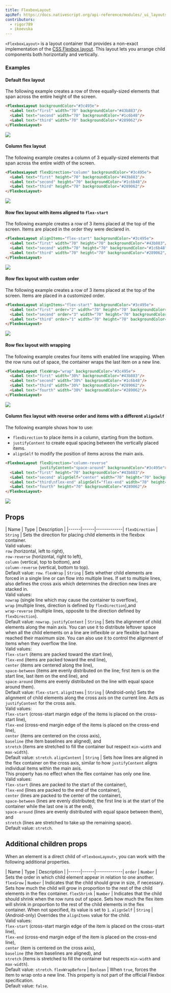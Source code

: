 ```yaml
---
title: FlexboxLayout
apiRef: https://docs.nativescript.org/api-reference/modules/_ui_layouts_flexbox_layout_
contributors:
  - rigor789
  - ikoevska
---
```

`<FlexboxLayout>` is a layout container that provides a non-exact implementation of the [CSS Flexbox layout](https://developer.mozilla.org/en-US/docs/Learn/CSS/CSS_layout/Flexbox). This layout lets you arrange child components both horizontally and vertically.

### Examples

#### Default flex layout

The following example creates a row of three equally-sized elements that span across the entire height of the screen.

```html
<FlexboxLayout backgroundColor="#3c495e">
  <Label text="first" width="70" backgroundColor="#43b883"/>
  <Label text="second" width="70" backgroundColor="#1c6b48"/>
  <Label text="third" width="70" backgroundColor="#289062"/>
</FlexboxLayout>
```

<img class="md:w-1/2 lg:w-1/3" src="https://art.nativescript-vue.org/layouts/flexbox_layout_row_stretch.svg" />

#### Column flex layout

The following example creates a column of 3 equally-sized elements that span across the entire width of the screen.

```html
<FlexboxLayout flexDirection="column" backgroundColor="#3c495e">
  <Label text="first" height="70" backgroundColor="#43b883"/>
  <Label text="second" height="70" backgroundColor="#1c6b48"/>
  <Label text="third" height="70" backgroundColor="#289062"/>
</FlexboxLayout>
```

<img class="md:w-1/2 lg:w-1/3" src="https://art.nativescript-vue.org/layouts/flexbox_layout_column_stretch.svg" />

#### Row flex layout with items aligned to `flex-start`

The following example creates a row of 3 items placed at the top of the screen. Items are placed in the order they were declared in.

```html
<FlexboxLayout alignItems="flex-start" backgroundColor="#3c495e">
  <Label text="first" width="70" height="70" backgroundColor="#43b883"/>
  <Label text="second" width="70" height="70" backgroundColor="#1c6b48"/>
  <Label text="third" width="70" height="70" backgroundColor="#289062"/>
</FlexboxLayout>
```

<img class="md:w-1/2 lg:w-1/3" src="https://art.nativescript-vue.org/layouts/flexbox_layout_row_flex-start.svg" />

#### Row flex layout with custom order

The following example creates a row of 3 items placed at the top of the screen. Items are placed in a customized order.

```html
<FlexboxLayout alignItems="flex-start" backgroundColor="#3c495e">
  <Label text="first" order="2" width="70" height="70" backgroundColor="#43b883"/>
  <Label text="second" order="3" width="70" height="70" backgroundColor="#1c6b48"/>
  <Label text="third" order="1" width="70" height="70" backgroundColor="#289062"/>
</FlexboxLayout>
```

<img class="md:w-1/2 lg:w-1/3" src="https://art.nativescript-vue.org/layouts/flexbox_layout_row_custom_order.svg" />

#### Row flex layout with wrapping

The following example creates four items with enabled line wrapping. When the row runs out of space, the container wraps the last item on a new line.

```html
<FlexboxLayout flexWrap="wrap" backgroundColor="#3c495e">
  <Label text="first" width="30%" backgroundColor="#43b883"/>
  <Label text="second" width="30%" backgroundColor="#1c6b48"/>
  <Label text="third" width="30%" backgroundColor="#289062"/>
  <Label text="fourth" width="30%" backgroundColor="#289062"/>
</FlexboxLayout>
```

<img class="md:w-1/2 lg:w-1/3" src="https://art.nativescript-vue.org/layouts/flexbox_layout_wrap.svg" />

#### Column flex layout with reverse order and items with a different `alignSelf`

The following example shows how to use:

* `flexDirection` to place items in a column, starting from the bottom.
* `justifyContent` to create equal spacing between the vertically placed items.
* `alignSelf` to modify the position of items across the main axis.

```html
<FlexboxLayout flexDirection="column-reverse"
               justifyContent="space-around" backgroundColor="#3c495e">
  <Label text="first" height="70" backgroundColor="#43b883"/>
  <Label text="second" alignSelf="center" width="70" height="70" backgroundColor="#1c6b48"/>
  <Label text="third\nflex-end" alignSelf="flex-end" width="70" height="70" backgroundColor="#289062"/>
  <Label text="fourth" height="70" backgroundColor="#289062"/>
</FlexboxLayout>
```

<img class="md:w-1/2 lg:w-1/3" src="https://art.nativescript-vue.org/layouts/flexbox_layout_column_reverse_space_around_align_self.svg" />

## Props

| Name | Type | Description | |\---\---|\---\---|\---\---\---\----| `flexDirection` | `String` | Sets the direction for placing child elements in the flexbox container.  
Valid values:  
`row` (horizontal, left to right),  
`row-reverse` (horizontal, right to left),  
`column` (vertical, top to bottom), and  
`column-reverse` (vertical, bottom to top).  
Default value: `row`. `flexWrap` | `String` | Sets whether child elements are forced in a single line or can flow into multiple lines. If set to multiple lines, also defines the cross axis which determines the direction new lines are stacked in.  
Valid values:  
`nowrap` (single line which may cause the container to overflow),  
`wrap` (multiple lines, direction is defined by `flexDirection`),and  
`wrap-reverse` (multiple lines, opposite to the direction defined by `flexDirection`).  
Default value: `nowrap`. `justifyContent` | `String` | Sets the alignment of child elements along the main axis. You can use it to distribute leftover space when all the child elements on a line are inflexible or are flexible but have reached their maximum size. You can also use it to control the alignment of items when they overflow the line.  
Valid values:  
`flex-start` (items are packed toward the start line),  
`flex-end` (items are packed toward the end line),  
`center` (items are centered along the line),  
`space-between` (items are evenly distributed on the line; first item is on the start line, last item on the end line), and  
`space-around` (items are evenly distributed on the line with equal space around them).  
Default value: `flex-start`. `alignItems` | `String` | (Android-only) Sets the alignment of child elements along the cross axis on the current line. Acts as `justifyContent` for the cross axis.  
Valid values:  
`flex-start` (cross-start margin edge of the items is placed on the cross-start line),  
`flex-end` (cross-end margin edge of the items is placed on the cross-end line),  
`center` (items are centered оn the cross axis),  
`baseline` (the item baselines are aligned), and  
`stretch` (items are stretched to fill the container but respect `min-width` and `max-width`).  
Default value: `stretch`. `alignContent` | `String` | Sets how lines are aligned in the flex container on the cross axis, similar to how `justifyContent` aligns individual items within the main axis.  
This property has no effect when the flex container has only one line.  
Valid values:  
`flex-start` (lines are packed to the start of the container),  
`flex-end` (lines are packed to the end of the container),  
`center` (lines are packed to the center of the container),  
`space-between` (lines are evenly distributed; the first line is at the start of the container while the last one is at the end),  
`space-around` (lines are evenly distributed with equal space between them), and  
`stretch` (lines are stretched to take up the remaining space).  
Default value: `stretch`.

## Additional children props

When an element is a direct child of `<FlexboxLayout>`, you can work with the following additional properties.

| Name | Type | Description | |\---\---|\---\---|\---\---\---\----| `order` | `Number` | Sets the order in which child element appear in relation to one another. `flexGrow` | `Number` | Indicates that the child should grow in size, if necessary. Sets how much the child will grow in proportion to the rest of the child elements in the flex container. `flexShrink` | `Number` | Indicates that the child should shrink when the row runs out of space. Sets how much the flex item will shrink in proportion to the rest of the child elements in the flex container. When not specified, its value is set to `1`. `alignSelf` | `String` | (Android-only) Overrides the `alignItems` value for the child.  
Valid values:  
`flex-start` (cross-start margin edge of the item is placed on the cross-start line),  
`flex-end` (cross-end margin edge of the item is placed on the cross-end line),  
`center` (item is centered on the cross axis),  
`baseline` (the item baselines are aligned), and  
`stretch` (items is stretched to fill the container but respects `min-width` and `max-width`).  
Default value: `stretch`. `flexWrapBefore` | `Boolean` | When `true`, forces the item to wrap onto a new line. This property is not part of the official Flexbox specification.  
Default value: `false`.